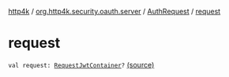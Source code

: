 [http4k](../../index.md) / [org.http4k.security.oauth.server](../index.md) / [AuthRequest](index.md) / [request](./request.md)

# request

`val request: `[`RequestJwtContainer`](../../org.http4k.security.openid/-request-jwt-container/index.md)`?` [(source)](https://github.com/http4k/http4k/blob/master/http4k-security-oauth/src/main/kotlin/org/http4k/security/oauth/server/AuthRequest.kt#L20)